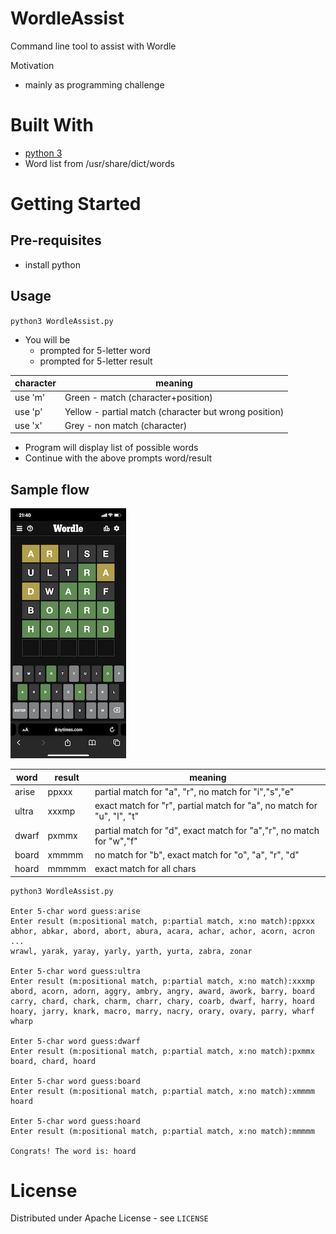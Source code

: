 # WordleAssist
Command line tool to assist with Wordle

Motivation
* mainly as programming challenge

# Built With
* [python 3](https://www.python.org/downloads/)
* Word list from /usr/share/dict/words

# Getting Started
## Pre-requisites
* install python

## Usage
`python3 WordleAssist.py`

* You will be
  * prompted for 5-letter word
  * prompted for 5-letter result

| character | meaning |
|-----------|---------|
| use 'm'| Green - match (character+position) |
| use 'p'| Yellow - partial match (character but wrong position)|
| use 'x'| Grey - non match (character)|

* Program will display list of possible words
* Continue with the above prompts word/result

## Sample flow
![Sample Flow](sampleflow.png)

| word | result | meaning |
|------|--------|---------|
| arise | ppxxx | partial match for "a", "r", no match for "i","s","e"|
| ultra | xxxmp | exact match for "r", partial match for "a", no match for "u", "l", "t" |
| dwarf | pxmmx | partial match for "d", exact match for "a","r", no match for "w","f" |
| board | xmmmm | no match for "b", exact match for "o", "a", "r", "d" |
| hoard | mmmmm | exact match for all chars |

```
python3 WordleAssist.py

Enter 5-char word guess:arise
Enter result (m:positional match, p:partial match, x:no match):ppxxx
abhor, abkar, abord, abort, abura, acara, achar, achor, acorn, acron
...
wrawl, yarak, yaray, yarly, yarth, yurta, zabra, zonar

Enter 5-char word guess:ultra
Enter result (m:positional match, p:partial match, x:no match):xxxmp
abord, acorn, adorn, aggry, ambry, angry, award, awork, barry, board
carry, chard, chark, charm, charr, chary, coarb, dwarf, harry, hoard
hoary, jarry, knark, macro, marry, nacry, orary, ovary, parry, wharf
wharp

Enter 5-char word guess:dwarf
Enter result (m:positional match, p:partial match, x:no match):pxmmx
board, chard, hoard

Enter 5-char word guess:board
Enter result (m:positional match, p:partial match, x:no match):xmmmm
hoard

Enter 5-char word guess:hoard
Enter result (m:positional match, p:partial match, x:no match):mmmmm

Congrats! The word is: hoard
```


# License
Distributed under Apache License - see `LICENSE`
